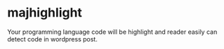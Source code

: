 # majhighlight
Your programming language code will be highlight and reader easily can detect 
code in wordpress post.
